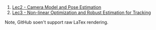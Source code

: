 1. [Lec2 - Camera Model and Pose Estimation](./camModel&#32;and&#32;poseEst.md)
2. [Lec3 - Non-linear Optimization and Robust Estimation for Tracking](Non-linear&#32;Optimization.md)


Note, GitHub soen't support raw LaTex rendering.